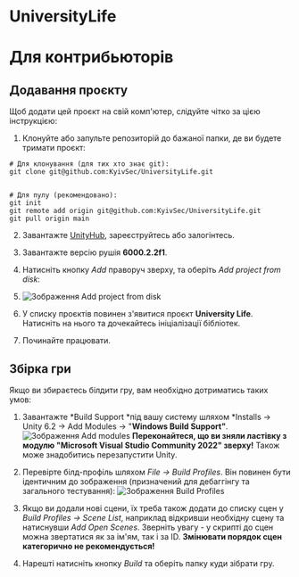 # UniversityLife

# Для контрибьюторів

## Додавання проєкту

Щоб додати цей проєкт на свій комп'ютер, слідуйте чітко за цією інструкцією:

1. Клонуйте або запульте репозиторій до бажаної папки, де ви будете тримати проєкт:

```git
# Для клонування (для тих хто знає git):
git clone git@github.com:KyivSec/UniversityLife.git


# Для пулу (рекомендовано):
git init
git remote add origin git@github.com:KyivSec/UniversityLife.git
git pull origin main
```

2. Завантажте [UnityHub](https://unity.com/download), зареєструйтесь або залогінтесь.

3. Завантажте версію рушія **6000.2.2f1**.

4. Натисніть кнопку *Add* праворуч зверху, та оберіть *Add project from disk*:

5. ![Зображення Add project from disk](https://cdn.discordapp.com/attachments/1414609032680968194/1414979961537822720/image.png?ex=68c18a47&is=68c038c7&hm=9ed21b61476b2ddaaf19dc4d4d00e18d64306ad6813070208c7ab71fc8ca026e&)

6. У списку проєктів повинен з'явитися проєкт **University Life**. Натисніть на нього та дочекайтесь ініціалізації бібліотек.

7. Починайте працювати.

## Збірка гри

Якщо ви збираєтесь білдити гру, вам необхідно дотриматись таких умов:

1. Завантажте *Build Support *під вашу систему шляхом *Installs -> Unity 6.2 -> Add Modules -> "**Windows Build Support"**.
   ![Зображення Add modules](https://cdn.discordapp.com/attachments/1415008906991898705/1415033030552191006/image.png?ex=68c1bbb4&is=68c06a34&hm=35c0e871cff927af1a9eb3ec0e11a3d00aa96aa3e3935b44bd7cce44982fd987&)
   **Переконайтеся, що ви зняли ластівку з модулю "Microsoft Visual Studio Community 2022" зверху!**
   Також може знадобитись перезапустити Unity.

2. Перевірте білд-профіль шляхом *File -> Build Profiles*. Він повинен бути ідентичним до зображення (призначений для дебаггінгу та загального тестування):
   ![Зображення Build Profiles](https://cdn.discordapp.com/attachments/1415008906991898705/1415036797234315344/image.png?ex=68c1bf36&is=68c06db6&hm=0d2d485e4f8e0527ff729985afe2cd10eb294d706c4e802d1bbcf299aaaf76b6&)

3. Якщо ви додали нові сцени, їх треба також додати до списку сцен у *Build Profiles -> Scene List*, наприклад відкривши необхідну сцену та натиснувши *Add Open Scenes*.
   Зверніть увагу - у скрипті до сцен можна звертатися як за ім'ям, так і за ID. **Змінювати порядок сцен категорично не рекомендується!**

4. Нарешті натисніть кнопку *Build* та оберіть папку куди зібрати гру.
